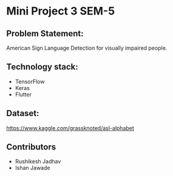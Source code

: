 # Mini Project 3 SEM-5

## Problem Statement:
American Sign Language Detection for visually impaired people.

## Technology stack:
  - TensorFlow 
  - Keras
  - Flutter
  
## Dataset:
https://www.kaggle.com/grassknoted/asl-alphabet


## Contributors
 - Rushikesh Jadhav
 - Ishan Jawade